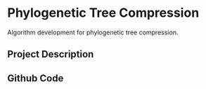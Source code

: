 # Phylogenetic Tree Compression #

Algorithm development for phylogenetic tree compression.

## Project Description ##

## Github Code ##